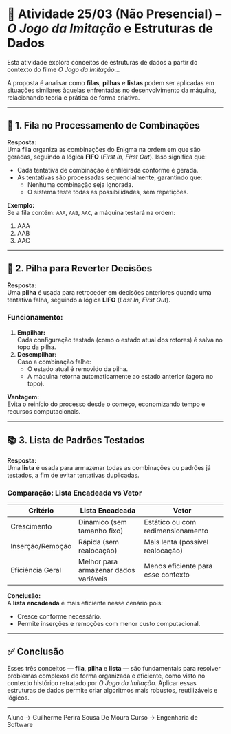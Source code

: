 # 🧠 Atividade 25/03 (Não Presencial) – *O Jogo da Imitação* e Estruturas de Dados

Esta atividade explora conceitos de estruturas de dados a partir do contexto do filme *O Jogo da Imitação*...

A proposta é analisar como **filas**, **pilhas** e **listas** podem ser aplicadas em situações similares àquelas enfrentadas no desenvolvimento da máquina, relacionando teoria e prática de forma criativa.

---

## 🔁 1. Fila no Processamento de Combinações

**Resposta:**  
Uma **fila** organiza as combinações do Enigma na ordem em que são geradas, seguindo a lógica **FIFO** (*First In, First Out*). Isso significa que:

- Cada tentativa de combinação é enfileirada conforme é gerada.
- As tentativas são processadas sequencialmente, garantindo que:
  - Nenhuma combinação seja ignorada.
  - O sistema teste todas as possibilidades, sem repetições.

**Exemplo:**  
Se a fila contém: `AAA`, `AAB`, `AAC`, a máquina testará na ordem:
1. AAA  
2. AAB  
3. AAC  

---

## 🧱 2. Pilha para Reverter Decisões

**Resposta:**  
Uma **pilha** é usada para retroceder em decisões anteriores quando uma tentativa falha, seguindo a lógica **LIFO** (*Last In, First Out*).

### Funcionamento:
1. **Empilhar:**  
   Cada configuração testada (como o estado atual dos rotores) é salva no topo da pilha.
2. **Desempilhar:**  
   Caso a combinação falhe:
   - O estado atual é removido da pilha.
   - A máquina retorna automaticamente ao estado anterior (agora no topo).

**Vantagem:**  
Evita o reinício do processo desde o começo, economizando tempo e recursos computacionais.

---

## 📚 3. Lista de Padrões Testados

**Resposta:**  
Uma **lista** é usada para armazenar todas as combinações ou padrões já testados, a fim de evitar tentativas duplicadas.

### Comparação: Lista Encadeada vs Vetor

| Critério            | Lista Encadeada                         | Vetor                                |
|---------------------|------------------------------------------|--------------------------------------|
| Crescimento         | Dinâmico (sem tamanho fixo)              | Estático ou com redimensionamento    |
| Inserção/Remoção    | Rápida (sem realocação)                  | Mais lenta (possível realocação)     |
| Eficiência Geral    | Melhor para armazenar dados variáveis    | Menos eficiente para esse contexto   |

**Conclusão:**  
A **lista encadeada** é mais eficiente nesse cenário pois:
- Cresce conforme necessário.
- Permite inserções e remoções com menor custo computacional.

---

## ✅ Conclusão

Esses três conceitos — **fila**, **pilha** e **lista** — são fundamentais para resolver problemas complexos de forma organizada e eficiente, como visto no contexto histórico retratado por *O Jogo da Imitação*. Aplicar essas estruturas de dados permite criar algoritmos mais robustos, reutilizáveis e lógicos.

---

Aluno -> Guilherme Perira Sousa De Moura
Curso -> Engenharia de Software
